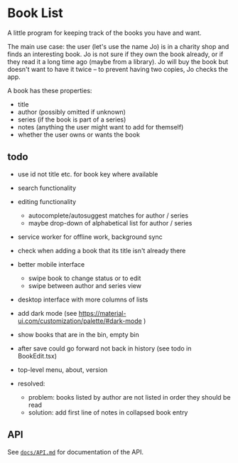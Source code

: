 # Book List

A little program for keeping track of the books you have and want.

The main use case: the user (let's use the name Jo) is in a charity shop and finds an interesting book. Jo is not sure if they own the book already, or if they read it a long time ago (maybe from a library). Jo will buy the book but doesn't want to have it twice – to prevent having two copies, Jo checks the app.

A book has these properties:

* title
* author (possibly omitted if unknown)
* series (if the book is part of a series)
* notes (anything the user might want to add for themself)
* whether the user owns or wants the book

## todo

* use id not title etc. for book key where available
* search functionality
* editing functionality
   - autocomplete/autosuggest matches for author / series
   - maybe drop-down of alphabetical list for author / series
* service worker for offline work, background sync
* check when adding a book that its title isn't already there
* better mobile interface
   - swipe book to change status or to edit
   - swipe between author and series view
* desktop interface with more columns of lists
* add dark mode (see https://material-ui.com/customization/palette/#dark-mode )
* show books that are in the bin, empty bin
* after save could go forward not back in history (see todo in BookEdit.tsx)
* top-level menu, about, version

* resolved:
   - problem: books listed by author are not listed in order they should be read
   - solution: add first line of notes in collapsed book entry

## API

See [`docs/API.md`](docs/API.md) for documentation of the API.
